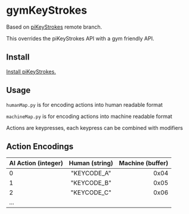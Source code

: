 # gymKeyStrokes

Based on [piKeyStrokes](https://github.com/lolotrgeek/piKeyStrokes/tree/remote) remote branch.

This overrides the piKeyStrokes API with a gym friendly API.

## Install
[Install piKeyStrokes.](https://github.com/lolotrgeek/piKeyStrokes/tree/remote#install)

## Usage
`humanMap.py` is for encoding actions into human readable format

`machineMap.py` is for encoding actions into machine readable format

Actions are keypresses, each keypress can be combined with modifiers

## Action Encodings

| AI Action (integer)  |      Human (string)      |  Machine (buffer) |
|----------|:-------------:|------:|
| 0 |  "KEYCODE_A" | 0x04 |
| 1 |    "KEYCODE_B"  |   0x05 |
| 2 | "KEYCODE_C" |    0x06 |
|...|
